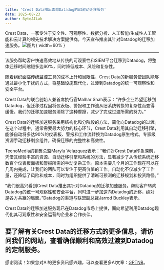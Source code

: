 ```yaml
---
title: 'Crest Data推出面向Datadog的AI驱动迁移服务'
date: 2025-08-23
author: ByteAILab
---
```


Crest Data，一家专注于安全性、可观察性、数据分析、人工智能/生成性人工智能和云计算的领先技术解决方案提供商，今天宣布推出其针对Datadog的迁移加速服务。![图片](https://ai-techpark.com/wp-content/uploads/Crest-Data-L.jpg){ width=60% }

---
该服务帮助客户快速高效地从传统的可观察性和SIEM平台迁移到Datadog，将整体迁移时间缩短多达60%，同时降低成本、风险和复杂性。

随着组织面临传统监控工具的成本上升和局限性，Crest Data的新服务使团队能够通过最小化干扰的方式，将基础设施现代化，过渡到Datadog的统一可观察性和安全平台。

Crest Data的联合创始人兼首席执行官Malhar Shah表示：“许多企业希望迁移到Datadog，但迁移过程因将仪表板、警报和工作流从旧系统转换的复杂性而变得缓慢。我们的迁移加速服务消除了这种摩擦，减少了完成过渡所需的努力。”

Crest Data的迁移加速服务采用结构化和分阶段的方法，简化向Datadog的过渡。在这个过程中，通常需要最大努力的核心环节，Crest Data利用其自动迁移引擎，能够自动将多达90%的仪表板、警报和工作流转换为Datadog原生格式。专家级资源手动迁移剩余组件，确保迁移的完整性和高效性。

TecnoMedia的销售总监Marylu Velazquez表示：“我们对Crest Data印象深刻，凭借其经验丰富的资源、自动迁移引擎和系统的方法，显著减少了从传统系统迁移数百个仪表板面板和警报所需的手动复杂工作。原本需要几个月的工作现在可以在几周内完成，让我们的团队可以专注于更高价值的工作。自动化不仅减少了工作量，还降低了风险和成本，同时为组织提供了清晰可预测的迁移规划和投资路径。”

“我们很高兴看到Crest Data推出其针对Datadog的迁移加速服务。帮助客户转向Datadog的统一可观察性和安全平台，同时进一步加速向Datadog的迁移，绝对是各方共赢的局面。”Datadog的渠道与联盟副总裁Jarrod Buckley表示。

Crest Data的迁移加速服务现已在Datadog市场上提供，面向希望利用Datadog现代化其可观察性和安全运营的企业和合作伙伴。

要了解有关Crest Data的迁移方式的更多信息，请访问我们的网站，查看确保顺利和高效过渡到Datadog的定制服务。
---
感谢阅读！如果您对AI的更多资讯感兴趣，可以查看更多AI文章：[GPTNB](https://gptnb.com)。